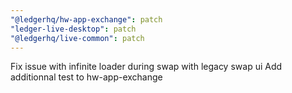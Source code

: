 ```yaml
---
"@ledgerhq/hw-app-exchange": patch
"ledger-live-desktop": patch
"@ledgerhq/live-common": patch
---
```


Fix issue with infinite loader during swap with legacy swap ui
Add additionnal test to hw-app-exchange
